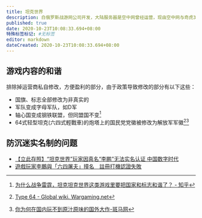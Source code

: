 ```yaml
---
title: 坦克世界
description: 白俄罗斯战游网公司开发，大陆服务器是空中网曾经运营，现由空中网与奇虎360联合运营
published: true
date: 2020-10-23T10:08:33.694+08:00
特殊标签标记: #无标签
editor: markdown
dateCreated: 2020-10-23T10:08:33.694+08:00
---
```


## 游戏内容的和谐

排除掉运营商私自修改，方便盈利的部分，由于政策导致修改的部分有以下这些：

+ 国旗、标志全部修改为非真实的
+ 军队变成字母军队，如D军
+ 轴心国变成钢铁联盟，但同盟国不变[^36759652]
+ 64式轻型坦克(六四式輕戰車)的炮塔上的国民党党徽被修改为解放军军徽[^Ch24_Type64][^42986]

[^36759652]: [为什么战争雷霆，坦克坦克世界这类游戏里要把国家和标志和谐了？ - 知乎](https://web.archive.org/web/20201023093816/https://www.zhihu.com/question/36759652)

[^Ch24_Type64]: [Type 64 - Global wiki. Wargaming.net](https://web.archive.org/web/20201023095619/https://wiki.wargaming.net/en/Tank:Ch24_Type64)

[^42986]: [你为何在国内玩不到原汁原味的国外大作-斑马网](https://web.archive.org/web/20201023094636/http://www.banma.com/site/article?aid=42986)

## 防沉迷实名制的问题

+ [【立此存照】“坦克世界”玩家因真名“李鹏”无法实名认证 中国数字时代](https://web.archive.org/web/20201003024853/https://chinadigitaltimes.net/chinese/2020/05/【立此存照】坦克世界玩家因真名李鹏无/)
+ [遊戲玩家李鵬與「六四屠夫」撞名　註冊打機認證失敗](https://web.archive.org/web/20201023100457/https://www.rfa.org/cantonese/news/butcher-05292020101123.html)
